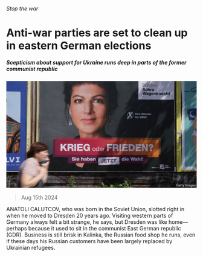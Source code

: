 ###### Stop the war

# Anti-war parties are set to clean up in eastern German elections 

##### Scepticism about support for Ukraine runs deep in parts of the former communist republic 

![image](images/20240817_EUP506.jpg) 

> Aug 15th 2024 

ANATOLI CALUTCOV, who was born in the Soviet Union, slotted right in when he moved to Dresden 20 years ago. Visiting western parts of Germany always felt a bit strange, he says, but Dresden was like home—perhaps because it used to sit in the communist East German republic (GDR). Business is still brisk in Kalinka, the Russian food shop he runs, even if these days his Russian customers have been largely replaced by Ukrainian refugees.


